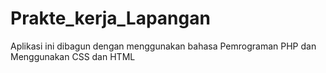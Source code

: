 # Prakte_kerja_Lapangan
Aplikasi ini dibagun dengan menggunakan bahasa Pemrograman PHP dan Menggunakan CSS dan HTML
